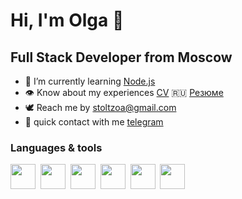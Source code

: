 # Hi, I'm Olga 👋
## Full Stack Developer from Moscow
- :brain: I’m currently learning [Node.js](https://github.com/AveMrk/ndse-homeworks/blob/master/README.md)
- :eye: Know about my experiences [CV](https://github.com/AveMrk/AveMrk/blob/main/cv/cv_eng/README.md)   :ru: [Резюме](https://github.com/AveMrk/AveMrk/blob/main/cv/cv_ru/README.md)
- :dove: Reach me by stoltzoa@gmail.com
- :dizzy: quick contact with me [telegram](https://t.me/stoltzoa)

### Languages & tools

<img src="https://cdn.jsdelivr.net/gh/devicons/devicon/icons/css3/css3-original.svg" width="40" height="40"/>&nbsp;
<img src="https://cdn.jsdelivr.net/gh/devicons/devicon/icons/html5/html5-original.svg" width="40" height="40"/>&nbsp;
<img src="https://cdn.jsdelivr.net/gh/devicons/devicon/icons/javascript/javascript-original.svg" width="40" height="40"/>&nbsp;
<img src="https://cdn.jsdelivr.net/gh/devicons/devicon/icons/react/react-original.svg" width="40" height="40"/>&nbsp;
<img src="https://cdn.jsdelivr.net/gh/devicons/devicon/icons/typescript/typescript-original.svg" width="40" height="40"/>&nbsp;
<img src="https://cdn.jsdelivr.net/gh/devicons/devicon/icons/nodejs/nodejs-original.svg" width="40" height="40"/>
<!--
[![Anurag's GitHub stats](https://github-readme-stats.vercel.app/api?username=AveMrk)](https://github.com/anuraghazra/github-readme-stats)
-->
<!--
**AveMrk/AveMrk** is a ✨ _special_ ✨ repository because its `README.md` (this file) appears on your GitHub profile.

Here are some ideas to get you started:[Uploading README.md…]()


- 🔭 I’m currently working on ...
- 🌱 I’m currently learning ...
- 👯 I’m looking to collaborate on ...
- 🤔 I’m looking for help with ...
- 💬 Ask me about ...
- 📫 How to reach me: ...
- 😄 Pronouns: ...
- ⚡ Fun fact: ...
-->
